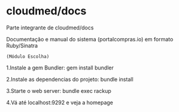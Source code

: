 cloudmed/docs
================================
Parte integrante de cloudmed/docs

Documentação e manual do sistema (portalcompras.io) em formato Ruby/Sinatra 
	
	(Módulo Escolha)
1.Instale a gem Bundler:
gem install bundler

2.Instale as dependencias do projeto:
bundle install

3.Starte o web server:
bundle exec rackup

4.Vá até localhost:9292 e veja a homepage
